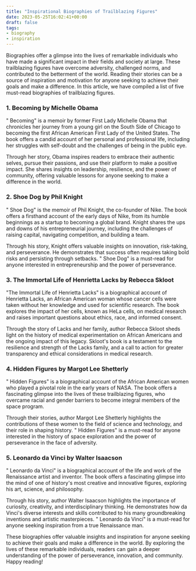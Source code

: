 ```yaml
---
title: "Inspirational Biographies of Trailblazing Figures"
date: 2023-05-25T16:02:41+00:00
draft: false
tags:
- biography
- inspiration
---
```


Biographies offer a glimpse into the lives of remarkable individuals who have made a significant impact in their fields and society at large. These trailblazing figures have overcome adversity, challenged norms, and contributed to the betterment of the world. Reading their stories can be a source of inspiration and motivation for anyone seeking to achieve their goals and make a difference. In this article, we have compiled a list of five must-read biographies of trailblazing figures.

### 1. Becoming by Michelle Obama

" Becoming" is a memoir by former First Lady Michelle Obama that chronicles her journey from a young girl on the South Side of Chicago to becoming the first African American First Lady of the United States. The book offers a candid account of her personal and professional life, including her struggles with self-doubt and the challenges of being in the public eye.

Through her story, Obama inspires readers to embrace their authentic selves, pursue their passions, and use their platform to make a positive impact. She shares insights on leadership, resilience, and the power of community, offering valuable lessons for anyone seeking to make a difference in the world.

### 2. Shoe Dog by Phil Knight

" Shoe Dog" is the memoir of Phil Knight, the co-founder of Nike. The book offers a firsthand account of the early days of Nike, from its humble beginnings as a startup to becoming a global brand. Knight shares the ups and downs of his entrepreneurial journey, including the challenges of raising capital, navigating competition, and building a team.

Through his story, Knight offers valuable insights on innovation, risk-taking, and perseverance. He demonstrates that success often requires taking bold risks and persisting through setbacks. " Shoe Dog" is a must-read for anyone interested in entrepreneurship and the power of perseverance.

### 3. The Immortal Life of Henrietta Lacks by Rebecca Skloot

"The Immortal Life of Henrietta Lacks" is a biographical account of Henrietta Lacks, an African American woman whose cancer cells were taken without her knowledge and used for scientific research. The book explores the impact of her cells, known as HeLa cells, on medical research and raises important questions about ethics, race, and informed consent.

Through the story of Lacks and her family, author Rebecca Skloot sheds light on the history of medical experimentation on African Americans and the ongoing impact of this legacy. Skloot's book is a testament to the resilience and strength of the Lacks family, and a call to action for greater transparency and ethical considerations in medical research.

### 4. Hidden Figures by Margot Lee Shetterly

" Hidden Figures" is a biographical account of the African American women who played a pivotal role in the early years of NASA. The book offers a fascinating glimpse into the lives of these trailblazing figures, who overcame racial and gender barriers to become integral members of the space program.

Through their stories, author Margot Lee Shetterly highlights the contributions of these women to the field of science and technology, and their role in shaping history. " Hidden Figures" is a must-read for anyone interested in the history of space exploration and the power of perseverance in the face of adversity.

### 5. Leonardo da Vinci by Walter Isaacson

" Leonardo da Vinci" is a biographical account of the life and work of the Renaissance artist and inventor. The book offers a fascinating glimpse into the mind of one of history's most creative and innovative figures, exploring his art, science, and philosophy.

Through his story, author Walter Isaacson highlights the importance of curiosity, creativity, and interdisciplinary thinking. He demonstrates how da Vinci's diverse interests and skills contributed to his many groundbreaking inventions and artistic masterpieces. " Leonardo da Vinci" is a must-read for anyone seeking inspiration from a true Renaissance man.

These biographies offer valuable insights and inspiration for anyone seeking to achieve their goals and make a difference in the world. By exploring the lives of these remarkable individuals, readers can gain a deeper understanding of the power of perseverance, innovation, and community. Happy reading!